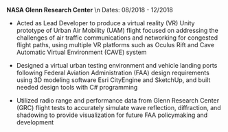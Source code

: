 **NASA Glenn Research Center** \n
Dates: 08/2018 - 12/2018

- Acted as Lead Developer to produce a virtual reality (VR) Unity prototype of Urban Air Mobility (UAM) flight focused on addressing the challenges of air traffic communications and networking for congested flight paths, using multiple VR platforms such as Oculus Rift and Cave Automatic Virtual Environment (CAVE) system

- Designed a virtual urban testing environment and vehicle landing ports following Federal Aviation Administration (FAA) design requirements using 3D modeling software Esri CityEngine and SketchUp, and built needed design tools with C# programming

- Utilized radio range and performance data from Glenn Research Center (GRC) flight tests to accurately simulate wave reflection, diffraction, and shadowing to provide visualization for future FAA policymaking and development
